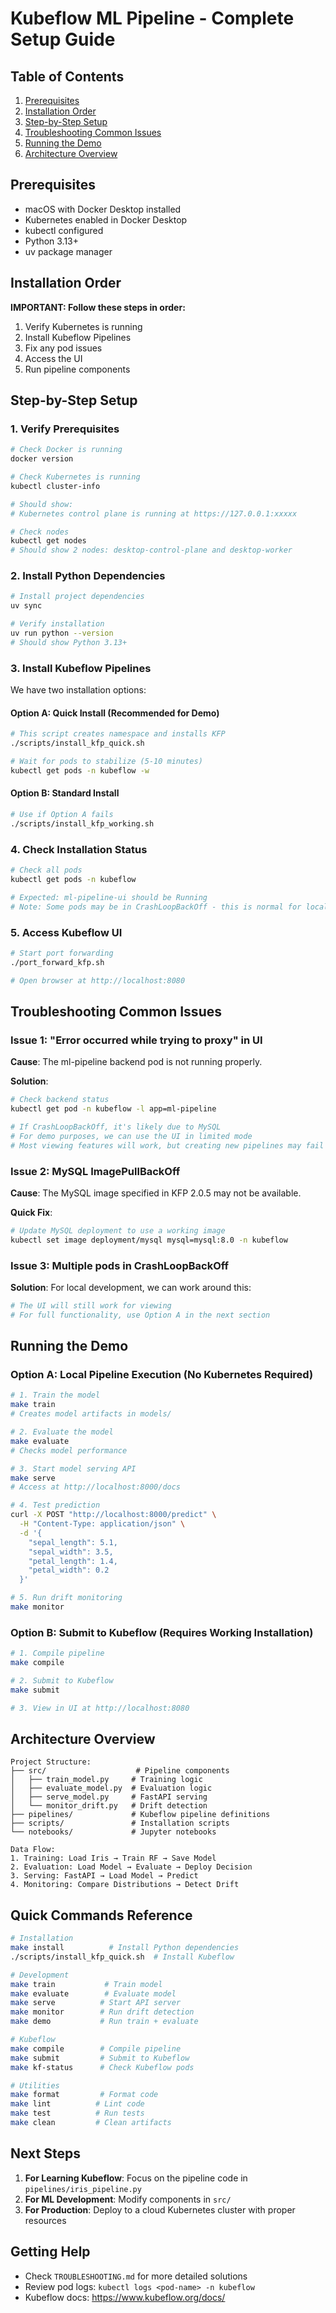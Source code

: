 # Kubeflow ML Pipeline - Complete Setup Guide

## Table of Contents
1. [Prerequisites](#prerequisites)
2. [Installation Order](#installation-order)
3. [Step-by-Step Setup](#step-by-step-setup)
4. [Troubleshooting Common Issues](#troubleshooting-common-issues)
5. [Running the Demo](#running-the-demo)
6. [Architecture Overview](#architecture-overview)

## Prerequisites

- macOS with Docker Desktop installed
- Kubernetes enabled in Docker Desktop
- kubectl configured
- Python 3.13+
- uv package manager

## Installation Order

**IMPORTANT: Follow these steps in order:**

1. Verify Kubernetes is running
2. Install Kubeflow Pipelines
3. Fix any pod issues
4. Access the UI
5. Run pipeline components

## Step-by-Step Setup

### 1. Verify Prerequisites

```bash
# Check Docker is running
docker version

# Check Kubernetes is running
kubectl cluster-info

# Should show:
# Kubernetes control plane is running at https://127.0.0.1:xxxxx

# Check nodes
kubectl get nodes
# Should show 2 nodes: desktop-control-plane and desktop-worker
```

### 2. Install Python Dependencies

```bash
# Install project dependencies
uv sync

# Verify installation
uv run python --version
# Should show Python 3.13+
```

### 3. Install Kubeflow Pipelines

We have two installation options:

#### Option A: Quick Install (Recommended for Demo)
```bash
# This script creates namespace and installs KFP
./scripts/install_kfp_quick.sh

# Wait for pods to stabilize (5-10 minutes)
kubectl get pods -n kubeflow -w
```

#### Option B: Standard Install
```bash
# Use if Option A fails
./scripts/install_kfp_working.sh
```

### 4. Check Installation Status

```bash
# Check all pods
kubectl get pods -n kubeflow

# Expected: ml-pipeline-ui should be Running
# Note: Some pods may be in CrashLoopBackOff - this is normal for local setup
```

### 5. Access Kubeflow UI

```bash
# Start port forwarding
./port_forward_kfp.sh

# Open browser at http://localhost:8080
```

## Troubleshooting Common Issues

### Issue 1: "Error occurred while trying to proxy" in UI

**Cause**: The ml-pipeline backend pod is not running properly.

**Solution**:
```bash
# Check backend status
kubectl get pod -n kubeflow -l app=ml-pipeline

# If CrashLoopBackOff, it's likely due to MySQL
# For demo purposes, we can use the UI in limited mode
# Most viewing features will work, but creating new pipelines may fail
```

### Issue 2: MySQL ImagePullBackOff

**Cause**: The MySQL image specified in KFP 2.0.5 may not be available.

**Quick Fix**:
```bash
# Update MySQL deployment to use a working image
kubectl set image deployment/mysql mysql=mysql:8.0 -n kubeflow
```

### Issue 3: Multiple pods in CrashLoopBackOff

**Solution**: For local development, we can work around this:
```bash
# The UI will still work for viewing
# For full functionality, use Option A in the next section
```

## Running the Demo

### Option A: Local Pipeline Execution (No Kubernetes Required)

```bash
# 1. Train the model
make train
# Creates model artifacts in models/

# 2. Evaluate the model
make evaluate
# Checks model performance

# 3. Start model serving API
make serve
# Access at http://localhost:8000/docs

# 4. Test prediction
curl -X POST "http://localhost:8000/predict" \
  -H "Content-Type: application/json" \
  -d '{
    "sepal_length": 5.1,
    "sepal_width": 3.5,
    "petal_length": 1.4,
    "petal_width": 0.2
  }'

# 5. Run drift monitoring
make monitor
```

### Option B: Submit to Kubeflow (Requires Working Installation)

```bash
# 1. Compile pipeline
make compile

# 2. Submit to Kubeflow
make submit

# 3. View in UI at http://localhost:8080
```

## Architecture Overview

```
Project Structure:
├── src/                    # Pipeline components
│   ├── train_model.py     # Training logic
│   ├── evaluate_model.py  # Evaluation logic
│   ├── serve_model.py     # FastAPI serving
│   └── monitor_drift.py   # Drift detection
├── pipelines/             # Kubeflow pipeline definitions
├── scripts/               # Installation scripts
└── notebooks/             # Jupyter notebooks

Data Flow:
1. Training: Load Iris → Train RF → Save Model
2. Evaluation: Load Model → Evaluate → Deploy Decision
3. Serving: FastAPI → Load Model → Predict
4. Monitoring: Compare Distributions → Detect Drift
```

## Quick Commands Reference

```bash
# Installation
make install          # Install Python dependencies
./scripts/install_kfp_quick.sh  # Install Kubeflow

# Development
make train           # Train model
make evaluate        # Evaluate model
make serve          # Start API server
make monitor        # Run drift detection
make demo           # Run train + evaluate

# Kubeflow
make compile        # Compile pipeline
make submit         # Submit to Kubeflow
make kf-status      # Check Kubeflow pods

# Utilities
make format         # Format code
make lint          # Lint code
make test          # Run tests
make clean         # Clean artifacts
```

## Next Steps

1. **For Learning Kubeflow**: Focus on the pipeline code in `pipelines/iris_pipeline.py`
2. **For ML Development**: Modify components in `src/`
3. **For Production**: Deploy to a cloud Kubernetes cluster with proper resources

## Getting Help

- Check `TROUBLESHOOTING.md` for more detailed solutions
- Review pod logs: `kubectl logs <pod-name> -n kubeflow`
- Kubeflow docs: https://www.kubeflow.org/docs/